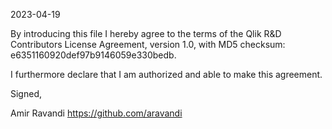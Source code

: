 2023-04-19

By introducing this file I hereby agree to the terms of the Qlik R&D Contributors License
Agreement, version 1.0, with MD5 checksum: e6351160920def97b9146059e330bedb.

I furthermore declare that I am authorized and able to make this agreement.

Signed,

Amir Ravandi
https://github.com/aravandi